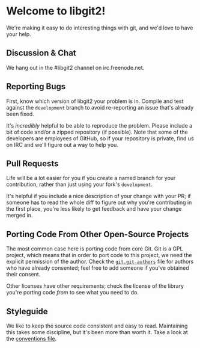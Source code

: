 # Welcome to libgit2!

We're making it easy to do interesting things with git, and we'd love to have
your help.

## Discussion & Chat

We hang out in the #libgit2 channel on irc.freenode.net.

## Reporting Bugs

First, know which version of libgit2 your problem is in.  Compile and test
against the `development` branch to avoid re-reporting an issue that's already
been fixed.

It's *incredibly* helpful to be able to reproduce the problem.  Please include
a bit of code and/or a zipped repository (if possible).  Note that some of the
developers are employees of GitHub, so if your repository is private, find us
on IRC and we'll figure out a way to help you.

## Pull Requests

Life will be a lot easier for you if you create a named branch for your
contribution, rather than just using your fork's `development`.

It's helpful if you include a nice description of your change with your PR; if
someone has to read the whole diff to figure out why you're contributing in the
first place, you're less likely to get feedback and have your change merged in.

## Porting Code From Other Open-Source Projects

The most common case here is porting code from core Git.  Git is a GPL project,
which means that in order to port code to this project, we need the explicit
permission of the author.  Check the
[`git.git-authors`](https://github.com/libgit2/libgit2/blob/development/git.git-authors)
file for authors who have already consented; feel free to add someone if you've
obtained their consent.

Other licenses have other requirements; check the license of the library you're
porting code *from* to see what you need to do.

## Styleguide

We like to keep the source code consistent and easy to read.  Maintaining this
takes some discipline, but it's been more than worth it.  Take a look at the
[conventions file](https://github.com/libgit2/libgit2/blob/development/CONVENTIONS).

